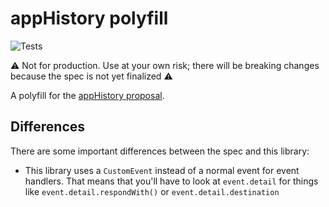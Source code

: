 # appHistory polyfill

![Tests](https://github.com/frehner/appHistory/workflows/Tests/badge.svg)

⚠️ Not for production. Use at your own risk; there will be breaking changes because the spec is not yet finalized ⚠️

A polyfill for the [appHistory proposal](https://github.com/WICG/app-history).

## Differences

There are some important differences between the spec and this library:

- This library uses a `CustomEvent` instead of a normal event for event handlers. That means that you'll have to look at `event.detail` for things like `event.detail.respondWith()` or `event.detail.destination`
